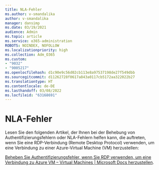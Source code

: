 ```yaml
---
title: NLA-Fehler
ms.author: v-smandalika
author: v-smandalika
manager: dansimp
ms.date: 03/19/2021
audience: Admin
ms.topic: article
ms.service: o365-administration
ROBOTS: NOINDEX, NOFOLLOW
ms.localizationpriority: high
ms.collection: Adm_O365
ms.custom:
- "9032"
- "9005217"
ms.openlocfilehash: d1c90e9c56d02cb113e8a97537198de27f549dbb
ms.sourcegitcommit: d11262728f0617a843a0117cb5172aa322022b27
ms.translationtype: HT
ms.contentlocale: de-DE
ms.lasthandoff: 03/08/2022
ms.locfileid: "63168691"
---
```

# <a name="nla-error"></a>NLA-Fehler

Lesen Sie den folgenden Artikel, der Ihnen bei der Behebung von Authentifizierungsfehlern oder NLA-Fehlern helfen kann, die auftreten, wenn Sie eine RDP-Verbindung (Remote Desktop Protocol) verwenden, um eine Verbindung zu einer Azure-Virtual Machine (VM) herzustellen:

[Beheben Sie Authentifizierungsfehler, wenn Sie RDP verwenden, um eine Verbindung zu Azure VM – Virtual Machines | Microsoft Docs herzustellen](https://docs.microsoft.com/troubleshoot/azure/virtual-machines/cannot-connect-rdp-azure-vm).




